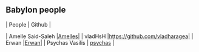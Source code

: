 ## Babylon people

| People        | Github        |

| Amelle Said-Saleh |[Amelles](https://github.com/Amelles/)|
| vladHsH |https://github.com/vladharagea|
| Erwan |[Erwan](https://github.com/erwan-henaff)|
| Psychas Vasilis | [psychas](https://github.com/psychas/) |
